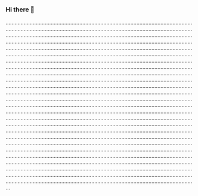 ### Hi there 👋

...........................................................................................................................................................................................................................................................................................................................................................................................................................................................................................................................................................................................................................................................................................................................................................................................................................................................................................................................................................................................................................................................................................................................................................................................................................................................................................................................................................................................................................................................................................................................................................................................................................................................................................................................................................................................................................................................................................................................................................................................................................................................................................................................................................................................................................................................................................................................................................................................................................................................................................................................................................................................................................................................................................................................................................................................................................................................................................................................................................................................................................................................................................................................................................................................................................................................................................................................................................